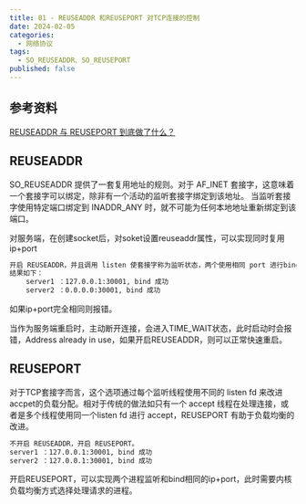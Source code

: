 ```yaml
---
title: 01 - REUSEADDR 和REUSEPORT 对TCP连接的控制
date: 2024-02-05
categories:
  - 网络协议
tags:
  - SO_REUSEADDR、SO_REUSEPORT
published: false
---
```

## 参考资料
[REUSEADDR 与 REUSEPORT 到底做了什么？](https://zhuanlan.zhihu.com/p/492644204)

## REUSEADDR
SO_REUSEADDR 提供了一套复用地址的规则。对于 AF_INET 套接字，这意味着一个套接字可以绑定，除非有一个活动的监听套接字绑定到该地址。 当监听套接字使用特定端口绑定到 INADDR_ANY 时，就不可能为任何本地地址重新绑定到该端口。

对服务端，在创建socket后，对soket设置reuseaddr属性，可以实现同时复用ip+port

```bash
开启 REUSEADDR，并且调用 listen 使套接字称为监听状态，两个使用相同 port 进行bind，
结果如下：
    server1 ：127.0.0.1:30001, bind 成功
    server2 ：0.0.0.0:30001, bind 成功
```
如果ip+port完全相同则报错。

当作为服务端重启时，主动断开连接，会进入TIME_WAIT状态，此时启动时会报错，Address already in use，如果开启REUSEADDR，则可以正常快速重启。

## REUSEPORT
对于TCP套接字而言，这个选项通过每个监听线程使用不同的 listen fd 来改进accpet的负载分配。相对于传统的做法如只有一个 accept 线程在处理连接，或者是多个线程使用同一个listen fd 进行 accept，REUSEPORT 有助于负载均衡的改进。

```bash
不开启 REUSEADDR，开启 REUSEPORT。
server1 ：127.0.0.1:30001, bind 成功
server2 ：127.0.0.1:30001, bind 成功
```
开启REUSEPORT，可以实现两个进程监听和bind相同的ip+port，此时需要内核负载均衡方式选择处理请求的进程。

